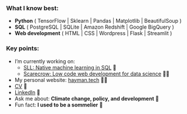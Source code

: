 <h3 align="left">What I know best:</h3>
<ul>
<li> <b>Python</b> ( TensorFlow | Sklearn | Pandas | Matplotlib | BeautifulSoup ) </li>
<li> <b>SQL</b> ( PostgreSQL | SQLite | Amazon Redshift | Google BigQuery ) </li>
<li> <b>Web development</b> ( HTML | CSS | Wordpress | Flask | Streamlit ) </li>
</ul>

<h3 align="left">Key points:</h3>
<ul>
<li> I’m currently working on:
  <ul>
  <li> <a href="https://github.com/mdghayman/SLL">SLL: Native machine learning in SQL</a> 👾 </li>
  <li> <a href="https://github.com/mdghayman/Scarecrow">Scarecrow: Low code web development for data science</a> 👨‍🌾 </li>
  </ul>
</li>
<li> My personal website: <a href="https://hayman.tech">hayman.tech</a> 👨‍💻 </li>
<li> <a href="https://bigdata416011915.files.wordpress.com/2020/12/michaelhaymancv201210.pdf">CV</a> 📄 </li>
<li> <a href="https://linkedin.com/in/michael-hayman-uk">LinkedIn</a> 👋 </li>
<li> Ask me about: <b>Climate change, policy, and development</b> 🌱 </li>
<li> Fun fact: <b>I used to be a sommelier</b> 🍷 </li>
</ul>


